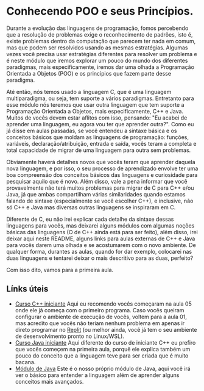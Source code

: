 # Conhecendo POO e seus Princípios.

Durante a evolução das linguagens de programação, fomos percebendo que a resolução de problemas exige o reconhecimento de padrões, isto é, existe problemas dentro da computação que parecem ter nada em comum, mas que podem ser resolvidos usando as mesmas estratégias. Algumas vezes você precisa usar estratégias diferentes para resolver um problema e é neste módulo que iremos explorar um pouco do mundo dos diferentes paradigmas, mais especificamente, iremos dar uma olhada a Programação Orientada a Objetos (POO) e os princípios que fazem parte desse paradigma.

Até então, nós temos usado a linguagem C, que é uma linguagem multiparadigma, ou seja, tem suporte a vários paradigmas. Entretanto para esse módulo nós teremos que usar outra linguagem que tem suporte a Programação Orientada a Objetos, mais especificamente, C++ e Java. Muitos de vocês devem estar aflitos com isso, pensando: "Eu acabei de aprender uma linguagem, eu agora vou ter que aprender outra?". Como eu já disse em aulas passadas, se você entendeu a sintaxe básica e os conceitos básicos que moldam as linguagens de programação: funções, variáveis, declaração/atribuição, entrada e saída, vocês teram a completa e total capacidade de migrar de uma linguagem para outra sem problemas.

Obviamente haverá detalhes novos que vocês teram que aprender daquela nova linguagem, e por isso, o seu processo de aprendizado envolve ter uma boa compreensão dos conceitos básicos das linguagens e curiosidade para pesquisar aquilo que é novo. Além disso, vale a pena informar que você provavelmente não terá muitos problemas para migrar de C para C++ e/ou Java, já que ambas compartilham várias similaridades quando estamos falando de sintaxe (especialmente se você escolher C++), e inclusive, não só C++ e Java mas diversas outras linguagens se inspiraram em C.

Diferente de C, eu não irei explicar cada detalhe da sintaxe dessas linguagens para vocês, mas deixarei alguns módulos com algumas noções básicas das linguagens (O de C++ ainda está para ser feito), além disso, irei deixar aqui neste README, alguns links para aulas externas de C++ e Java para vocês darem uma olhada e se acostumarem com o novo ambiente. De qualquer forma, durantes as aulas, quando for dar exemplo, colocarei nas duas linguagens e tentarei deixar o mais descritivo para as duas, perfeito?

Com isso dito, vamos para a primeira aula.

## Línks úteis

- [Curso C++ iniciante](https://youtu.be/PoNIFpc7eAE) Aqui eu recomendo vocês começaram na aula 05 onde ele já começa com o primeiro programa. Caso vocês queiram configurar o ambiente de execução de vocês, voltem para a aula 01, mas acredito que vocês não teriam nenhum problema em apenas ir direto programar no [Replit](https://replit.com/~) (ou melhor ainda, você já tem o seu ambiente de desenvolvimento pronto no Linux/WSL).
- [Curso Java iniciante](https://youtu.be/mRryrODqQcw) Aqui diferente do curso de iniciante C++ eu prefiro que vocês começem na primeira aula, porquê ele explica também um pouco do conceito que a linguagem teve para ser criada que é muito bacana.
- [Módulo de Java](https://github.com/Programando-o-Mundo/Microfundamentos-AEDs/tree/main/Java) Este é o nosso próprio módulo de Java, aqui você irá ver o básico para entender a linguagem além de aprender alguns conceitos mais avançados.

